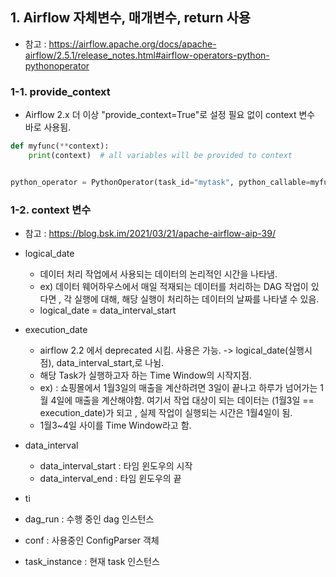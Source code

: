 ## 1. Airflow 자체변수, 매개변수, return 사용

- 참고 : https://airflow.apache.org/docs/apache-airflow/2.5.1/release_notes.html#airflow-operators-python-pythonoperator

### 1-1. provide_context

- Airflow 2.x 더 이상 "provide_context=True"로 설정 필요 없이 context 변수 바로 사용됨.

```python
def myfunc(**context):
    print(context)  # all variables will be provided to context


python_operator = PythonOperator(task_id="mytask", python_callable=myfunc)

```

### 1-2. context 변수

- 참고 : https://blog.bsk.im/2021/03/21/apache-airflow-aip-39/
- logical_date

  - 데이터 처리 작업에서 사용되는 데이터의 논리적인 시간을 나타냄.
  - ex) 데이터 웨어하우스에서 매일 적재되는 데이터를 처리하는 DAG 작업이 있다면 , 각 실행에 대해, 해당 실행이 처리하는 데이터의 날짜를 나타낼 수 있음.
  - logical_date =  data_interval_start
- execution_date

  - airflow 2.2 에서 deprecated 시킴. 사용은 가능. -> logical_date(실행시점), data_interval_start,로 나뉨.
  - 해당 Task가 실행하고자 하는 Time Window의 시작지점.
  - ex) : 쇼핑몰에서 1월3일의 매출을 계산하려면 3일이 끝나고 하루가 넘어가는 1월 4일에 매출을 계산해야함. 여기서 작업 대상이 되는 데이터는 (1월3일 == execution_date)가 되고 , 실제 작업이 실행되는 시간은 1월4일이 됨.
  - 1월3~4일 사이를 Time Window라고 함.
- data_interval

  - data_interval_start : 타임 윈도우의 시작
  - data_interval_end : 타임 윈도우의 끝
- ti
- dag_run : 수행 중인 dag 인스턴스
- conf : 사용중인 ConfigParser 객체
- task_instance : 현재 task 인스턴스
